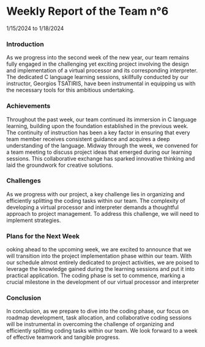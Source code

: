 # Weekly Report of the Team n°6 
1/15/2024 to 1/18/2024

### Introduction
As we progress into the second week of the new year, our team remains fully engaged in the challenging yet exciting project involving the design and implementation of a virtual processor and its corresponding interpreter. The dedicated C language learning sessions, skillfully conducted by our instructor, Georgios TSATIRIS, have been instrumental in equipping us with the necessary tools for this ambitious undertaking.

### Achievements
Throughout the past week, our team continued its immersion in C language learning, building upon the foundation established in the previous week. The continuity of instruction has been a key factor in ensuring that every team member receives consistent guidance and acquires a deep understanding of the language. Midway through the week, we convened for a team meeting to discuss project ideas that emerged during our learning sessions. This collaborative exchange has sparked innovative thinking and laid the groundwork for creative solutions.

### Challenges
As we progress with our project, a key challenge lies in organizing and efficiently splitting the coding tasks within our team. The complexity of developing a virtual processor and interpreter demands a thoughtful approach to project management. To address this challenge, we will need to implement strategies.

### Plans for the Next Week
ooking ahead to the upcoming week, we are excited to announce that we will transition into the project implementation phase within our team. With our schedule almost entirely dedicated to project activities, we are poised to leverage the knowledge gained during the learning sessions and put it into practical application. The coding phase is set to commence, marking a crucial milestone in the development of our virtual processor and interpreter

### Conclusion
In conclusion, as we prepare to dive into the coding phase, our focus on roadmap development, task allocation, and collaborative coding sessions will be instrumental in overcoming the challenge of organizing and efficiently splitting coding tasks within our team. We look forward to a week of effective teamwork and tangible progress.